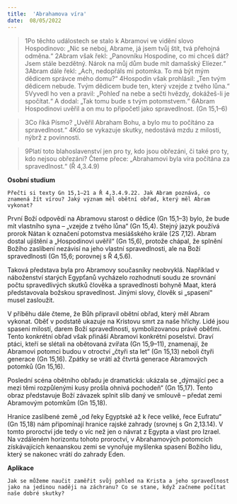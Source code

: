 ```yaml
---
title:  'Abrahamova víra'
date:  08/05/2022
---
```


> <p></p>
> 1Po těchto událostech se stalo k Abramovi ve vidění slovo Hospodinovo: „Nic se neboj, Abrame, já jsem tvůj štít, tvá přehojná odměna.“ 2Abram však řekl: „Panovníku Hospodine, co mi chceš dát? Jsem stále bezdětný. Nárok na můj dům bude mít damašský Elíezer.“ 3Abram dále řekl: „Ach, nedopřáls mi potomka. To má být mým dědicem správce mého domu?“ 4Hospodin však prohlásil: „Ten tvým dědicem nebude. Tvým dědicem bude ten, který vzejde z tvého lůna.“ 5Vyvedl ho ven a pravil: „Pohleď na nebe a sečti hvězdy, dokážeš-li je spočítat.“ A dodal: „Tak tomu bude s tvým potomstvem.“ 6Abram Hospodinovi uvěřil a on mu to připočetl jako spravedlnost. (Gn 15,1–6)

> <p></p>
> 3Co říká Písmo? „Uvěřil Abraham Bohu, a bylo mu to počítáno za spravedlnost.“ 4Kdo se vykazuje skutky, nedostává mzdu z milosti, nýbrž z povinnosti.

> <p></p>
> 9Platí toto blahoslavenství jen pro ty, kdo jsou obřezáni, či také pro ty, kdo nejsou obřezáni? Čteme přece: „Abrahamovi byla víra počítána za spravedlnost.“ (Ř 4,3.4.9)

**Osobní studium**

`Přečti si texty Gn 15,1–21 a Ř 4,3.4.9.22. Jak Abram poznává, co znamená žít vírou? Jaký význam měl obětní obřad, který měl Abram vykonat?`

První Boží odpovědí na Abramovu starost o dědice (Gn 15,1–3) bylo, že bude mít vlastního syna – „vzejde z tvého lůna“ (Gn 15,4). Stejný jazyk používá prorok Nátan k označení potomstva mesiášského krále (2S 7,12). Abram dostal ujištění a „Hospodinovi uvěřil“ (Gn 15,6), protože chápal, že splnění Božího zaslíbení nezávisí na jeho vlastní spravedlnosti, ale na Boží spravedlnosti (Gn 15,6; porovnej s Ř 4,5.6).

Taková představa byla pro Abramovy současníky neobvyklá. Například v náboženství starých Egypťanů vycházelo rozhodnutí soudu ze srovnání počtu spravedlivých skutků člověka a spravedlnosti bohyně Maat, která představovala božskou spravedlnost. Jinými slovy, člověk si „spasení“ musel zasloužit.

V příběhu dále čteme, že Bůh připravil obětní obřad, který měl Abram vykonat. Oběť v podstatě ukazuje na Kristovu smrt za naše hříchy. Lidé jsou spaseni milostí, darem Boží spravedlnosti, symbolizovanou právě oběťmi. Tento konkrétní obřad však přináší Abramovi konkrétní poselství. Draví ptáci, kteří se slétali na obětovaná zvířata (Gn 15,9–11), znamenají, že Abramovi potomci budou v otroctví „čtyři sta let“ (Gn 15,13) neboli čtyři generace (Gn 15,16). Zpátky se vrátí až čtvrtá generace Abramových potomků (Gn 15,16).

Poslední scéna obětního obřadu je dramatická: ukázala se „dýmající pec a mezi těmi rozpůlenými kusy prošla ohnivá pochodeň“ (Gn 15,17). Tento obraz představuje Boží závazek splnit slib daný ve smlouvě – předat zemi Abramovým potomkům (Gn 15,18).

Hranice zaslíbené země „od řeky Egyptské až k řece veliké, řece Eufratu“ (Gn 15,18) nám připomínají hranice rajské zahrady (srovnej s Gn 2,13.14). V tomto proroctví jde tedy o víc než jen o návrat z Egypta a vlast pro Izrael. Na vzdáleném horizontu tohoto proroctví, v Abrahamových potomcích získávajících kenaanskou zemi se vynořuje myšlenka spasení Božího lidu, který se nakonec vrátí do zahrady Eden.

**Aplikace**

`Jak se můžeme naučit zaměřit svůj pohled na Krista a jeho spravedlnost jako na jedinou naději na záchranu? Co se stane, když začneme počítat naše dobré skutky?`